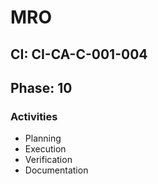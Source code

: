 # MRO

## CI: CI-CA-C-001-004
## Phase: 10

### Activities
- Planning
- Execution
- Verification
- Documentation
